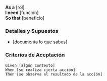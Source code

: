 **As a** [rol]  
**I need** [función]  
**So that** [beneficio]  

### Detalles y Supuestos
* [documenta lo que sabes]      

### Criterios de Aceptación
```gherkin
Given [algún contexto]
When [se realiza cierta acción]
Then [se observa el resultado de la acción]
```
